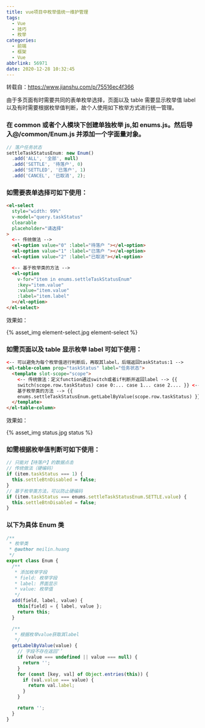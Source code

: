 ```yaml
---
title: vue项目中枚举值统一维护管理
tags:
  - Vue
  - 技巧
  - 枚举
categories:
  - 前端
  - 框架
  - Vue
abbrlink: 56971
date: 2020-12-28 10:32:45
---
```


转载自：https://www.jianshu.com/p/75516ec4f366

由于多页面有时需要共同的表单枚举选择，页面以及 table 需要显示枚举值 label 以及有时需要根据枚举值判断，故个人使用如下枚举方式进行统一管理。

<!-- more -->

### 在 common 或者个人模块下创建单独枚举 js,如 enums.js。然后导入@/common/Enum.js 并添加一个字面量对象。

```js
// 落户任务状态
settleTaskStatusEnum: new Enum()
  .add('ALL', '全部', null)
  .add('SETTLE', '待落户', 0)
  .add('SETTLED', '已落户', 1)
  .add('CANCEL', '已取消', 2);
```

### 如需要表单选择可如下使用：

```html
<el-select
  style="width: 99%"
  v-model="query.taskStatus"
  clearable
  placeholder="请选择"
>
  <-- 传统做法 -->
  <el-option value="0" :label="待落户 "></el-option>
  <el-option value="1" :label="已落户 "></el-option>
  <el-option value="2" :label="已取消"></el-option>

  <-- 基于枚举类的方法 -->
  <el-option
    v-for="item in enums.settleTaskStatusEnum"
    :key="item.value"
    :value="item.value"
    :label="item.label"
  ></el-option>
</el-select>
```

效果如：

{% asset_img element-select.jpg element-select %}

### 如需页面以及 table 显示枚举 label 可如下使用：

```html
<-- 可以避免为每个枚举值进行判断后，再取其label，后端返回taskStatus:1 -->
<el-table-column prop="taskStatus" label="任务状态">
  <template slot-scope="scope">
    <-- 传统做法：定义function通过switch或者if判断并返回label --> {{
    switch(scope.row.taskStatus) case 0:... case 1... case 2.... }} <--
    基于枚举类的方法 --> {{
    enums.settleTaskStatusEnum.getLabelByValue(scope.row.taskStatus) }}
  </template>
</el-table-column>
```

效果如：

{% asset_img status.jpg status %}

### 如需根据枚举值判断可如下使用：

```js
// 只能对【待落户】的数据点击
// 传统做法（硬编码）
if (item.taskStatus === 1) {
  this.settleBtnDisabled = false;
}
// 基于枚举类方法，可以防止硬编码
if (item.taskStatus === enums.settleTaskStatusEnum.SETTLE.value) {
  this.settleBtnDisabled = false;
}
```

### 以下为具体 Enum 类

```js
/**
 * 枚举类
 * @author meilin.huang
 */
export class Enum {
  /**
   * 添加枚举字段
   * field: 枚举字段
   * label: 界面显示
   * value: 枚举值
   */
  add(field, label, value) {
    this[field] = { label, value };
    return this;
  }

  /**
   * 根据枚举value获取其label
   */
  getLabelByValue(value) {
    // 字段不存在返回‘’
    if (value === undefined || value === null) {
      return '';
    }
    for (const [key, val] of Object.entries(this)) {
      if (val.value === value) {
        return val.label;
      }
    }

    return '';
  }
}
```
